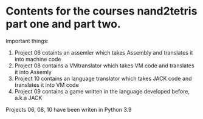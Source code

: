 # Contents for the courses nand2tetris part one and part two.
Important things:
1. Project 06 cotaints an assemler which takes Assembly and translates it into machine code
2. Project 08 contains a VMtranslator which takes VM code and translates it into Assemly
3. Project 10 contains an language translator which takes JACK code and translates it into VM code
4. Project 09 contains a game written in the language developed before, a.k.a JACK

Projects 06, 08, 10 have been writen in Python 3.9
